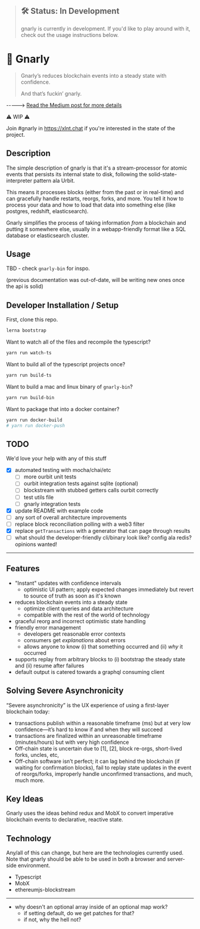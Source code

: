 > ## 🛠 Status: In Development
> gnarly is currently in development. If you'd like to play around with it, check out the usage instructions below.


# 🤙 Gnarly

> Gnarly’s reduces blockchain events into a steady state with confidence.
>
> And that’s fuckin’ gnarly.

-----> [Read the Medium post for more details](https://medium.com/xlnt-art/solving-severe-asynchronicity-with-gnarly-51f5310e5543)

⚠ WIP ⚠

Join #gnarly in https://xlnt.chat if you're interested in the state of the project.

## Description

The simple description of gnarly is that it's a stream-processor for atomic events that persists its internal state to disk, following the solid-state-interpreter pattern ala Urbit.

This means it processes blocks (either from the past or in real-time) and can gracefully handle restarts, reorgs, forks, and more. You tell it how to process your data and how to load that data into something else (like postgres, redshift, elasticsearch).

Gnarly simplifies the process of taking information _from_ a blockchain and putting it somewhere else, usually in a webapp-friendly format like a SQL database or elasticsearch cluster.

## Usage

TBD - check `gnarly-bin` for inspo.

(previous documentation was out-of-date, will be writing new ones once the api is solid)

## Developer Installation / Setup

First, clone this repo.

```bash
lerna bootstrap
```

Want to watch all of the files and recompile the typescript?

```bash
yarn run watch-ts
```

Want to build all of the typescript projects once?

```bash
yarn run build-ts
```

Want to build a mac and linux binary of `gnarly-bin`?

```bash
yarn run build-bin
```

Want to package that into a docker container?

```bash
yarn run docker-build
# yarn run docker-push
```

## TODO

We'd love your help with any of this stuff

- [x] automated testing with mocha/chai/etc
  - [ ] more ourbit unit tests
  - [ ] ourbit integration tests against sqlite (optional)
  - [ ] blockstream with stubbed getters calls ourbit correctly
  - [ ] test utils file
  - [ ] gnarly integration tests
- [x] update README with example code
- [ ] any sort of overall architecture improvements
- [ ] replace block reconciliation polling with a web3 filter
- [x] replace `getTransactions` with a generator that can page through results
- [ ] what should the developer-friendly cli/binary look like? config ala redis? opinions wanted!
---

## Features

- "Instant" updates with confidence intervals
    - optimistic UI pattern; apply expected changes immediately but revert to source of truth as soon as it's known
- reduces blockchain events into a steady state
    - optimize client queries and data architecture
    - compatible with the rest of the world of technology
- graceful reorg and incorrect optimistic state handling
- friendly error management
    - developers get reasonable error contexts
    - consumers get _explanations_ about errors
    - allows anyone to know (i) that something occurred and (ii) _why_ it occurred
- supports replay from arbitrary blocks to (i) bootstrap the steady state and (ii) resume after failures
- default output is catered towards a graphql consuming client

## Solving Severe Asynchronicity

“Severe asynchronicity” is the UX experience of using a first-layer blockchain today:

- transactions publish within a reasonable timeframe (ms) but at very low confidence—it’s hard to know if and when they will succeed
- transactions are finalized within an unreasonable timeframe (minutes/hours) but with very high confidence
- Off-chain state is uncertain due to [1], [2], block re-orgs, short-lived forks, uncles, etc,
- Off-chain software isn’t perfect; it can lag behind the blockchain (if waiting for confirmation blocks), fail to replay state updates in the event of reorgs/forks, improperly handle unconfirmed transactions, and much, much more.

## Key Ideas

Gnarly uses the ideas behind redux and MobX to convert imperative blockchain events to declarative, reactive state.


## Technology
Any/all of this can change, but here are the technologies currently used. Note that gnarly should be able to be used in both a browser and server-side environment.

- Typescript
- MobX
- ethereumjs-blockstream


---

- why doesn't an optional array inside of an optional map work?
  - if setting default, do we get patches for that?
  - if not, why the hell not?
